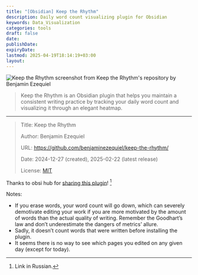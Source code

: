```yaml
---
title: "[Obsidian] Keep the Rhythm"
description: Daily word count visualizing plugin for Obsidian
keywords: Data_Visualization
categories: tools
draft: false
date: 
publishDate: 
expiryDate: 
lastmod: 2025-04-19T18:14:19+03:00
layout: 
---
```


![Keep the Rhythm screenshot from Keep the Rhythm's repository by Benjamin Ezequiel](/img/Keep_the_Rhythm_screenshot.png "Keep the Rhythm screenshot from Keep the Rhythm's [repository](https://github.com/benjaminezequiel/keep-the-rhythm/) by [Benjamin Ezequiel](https://github.com/benjaminezequiel)")

> Keep the Rhythm is an Obsidian plugin that helps you maintain a consistent writing practice by tracking your daily word count and visualizing it through an elegant heatmap.

---

> Title: Keep the Rhythm
> 
> Author:  Benjamin Ezequiel 
> 
> URL: https://github.com/benjaminezequiel/keep-the-rhythm/
> 
> Date: 2024-12-27 (created), 2025-02-22 (latest release)
> 
> License: [MIT](https://github.com/benjaminezequiel/keep-the-rhythm?tab=MIT-1-ov-file)

Thanks to obsi hub for [sharing this plugin](https://t.me/obsidian10/186)! [^1]

Notes: 
- If you erase words, your word count will go down, which can severely demotivate editing your work if you are more motivated by the amount of words than the actual quality of writing. Remember the Goodhart’s law and don’t underestimate the dangers of metrics’ allure.
- Sadly, it doesn’t count words that were written before installing the plugin.
- It seems there is no way to see which pages you edited on any given day (except for today).

[^1]: Link in Russian.

